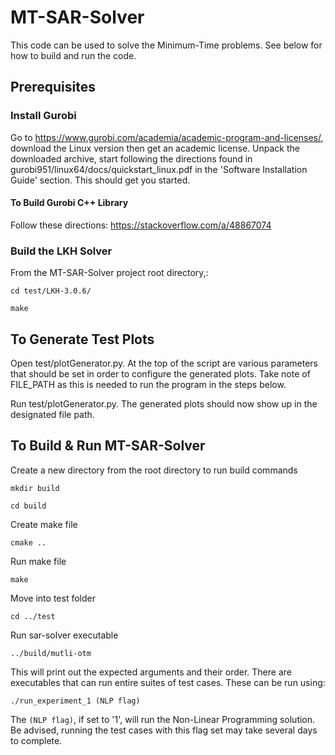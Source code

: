# MT-SAR-Solver

This code can be used to solve the Minimum-Time problems. See below for how to build and run the code.

## Prerequisites

### Install Gurobi
Go to https://www.gurobi.com/academia/academic-program-and-licenses/, download the Linux version then get an academic license. Unpack the downloaded archive, start following the directions found in gurobi951/linux64/docs/quickstart_linux.pdf in the 'Software Installation Guide' section. This should get you started.

#### To Build Gurobi C++ Library
Follow these directions: https://stackoverflow.com/a/48867074

### Build the LKH Solver

From the MT-SAR-Solver project root directory,:

`cd test/LKH-3.0.6/`

`make`


## To Generate Test Plots
Open test/plotGenerator.py. At the top of the script are various parameters that should be set in order to configure the generated plots. Take note of FILE_PATH as this is needed to run the program in the steps below.

Run test/plotGenerator.py. The generated plots should now show up in the designated file path.

## To Build & Run MT-SAR-Solver
Create a new directory from the root directory to run build commands

`mkdir build`

`cd build`

Create make file

`cmake ..`

Run make file

`make`

Move into test folder

`cd ../test`

Run sar-solver executable

`../build/mutli-otm`

This will print out the expected arguments and their order. There are executables that can run entire suites of test cases. These can be run using:

`./run_experiment_1 (NLP flag)`

The `(NLP flag)`, if set to '1', will run the Non-Linear Programming solution. Be advised, running the test cases with this flag set may take several days to complete.

